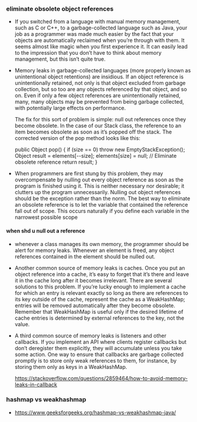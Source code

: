 ### eliminate obsolete object references
* If you switched from a language with manual memory management, such as C or
  C++, to a garbage-collected language such as Java, your job as a programmer was
  made much easier by the fact that your objects are automatically reclaimed when
  you’re through with them. It seems almost like magic when you first experience it.
  It can easily lead to the impression that you don’t have to think about memory
  management, but this isn’t quite true.
* Memory leaks in garbage-collected languages (more properly known as unintentional
  object retentions) are insidious. If an object reference is unintentionally
  retained, not only is that object excluded from garbage collection, but so too are
  any objects referenced by that object, and so on. Even if only a few object references
  are unintentionally retained, many, many objects may be prevented from
  being garbage collected, with potentially large effects on performance.
 
  The fix for this sort of problem is simple: null out references once they
  become obsolete. In the case of our Stack class, the reference to an item becomes
  obsolete as soon as it’s popped off the stack. The corrected version of the pop
  method looks like this:
  
  public Object pop() {
  if (size == 0)
  throw new EmptyStackException();
  Object result = elements[--size];
  elements[size] = null; // Eliminate obsolete reference
  return result;
  }
* When programmers are first stung by this problem, they may overcompensate
  by nulling out every object reference as soon as the program is finished using it.
  This is neither necessary nor desirable; it clutters up the program unnecessarily.
  Nulling out object references should be the exception rather than the norm.
  The best way to eliminate an obsolete reference is to let the variable that contained
  the reference fall out of scope. This occurs naturally if you define each variable in
  the narrowest possible scope

#### when shd u null out a reference
* whenever a class manages its own memory, the programmer
  should be alert for memory leaks. Whenever an element is freed, 
  any object references contained in the element should be
  nulled out. 
* Another common source of memory leaks is caches. Once you put an
  object reference into a cache, it’s easy to forget that it’s there and leave it in the
  cache long after it becomes irrelevant. There are several solutions to this problem.
  If you’re lucky enough to implement a cache for which an entry is relevant exactly
  so long as there are references to its key outside of the cache, represent the cache
  as a WeakHashMap; entries will be removed automatically after they become
  obsolete. Remember that WeakHashMap is useful only if the desired lifetime of
  cache entries is determined by external references to the key, not the value.      
* A third common source of memory leaks is listeners and other callbacks.
  If you implement an API where clients register callbacks but don’t deregister them
  explicitly, they will accumulate unless you take some action. One way to ensure
  that callbacks are garbage collected promptly is to store only weak references to
  them, for instance, by storing them only as keys in a WeakHashMap.
  
  https://stackoverflow.com/questions/2859464/how-to-avoid-memory-leaks-in-callback
  
    
### hashmap vs weakhashmap
* https://www.geeksforgeeks.org/hashmap-vs-weakhashmap-java/  